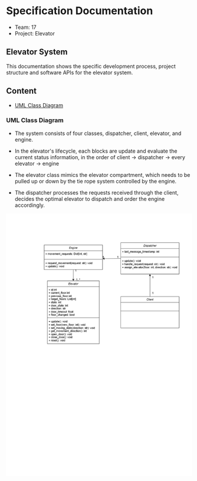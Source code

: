 # Specification Documentation

- Team: 17
- Project: Elevator

## Elevator System 

This documentation shows the specific development process, project structure and software APIs for the elevator system.

## Content

- [UML Class Diagram](#uml-class-diagram)


### UML Class Diagram

- The system consists of four classes, dispatcher, client, elevator, and engine.
- In the elevator's lifecycle, each blocks are update and evaluate the current status information, in the order of client -> dispatcher -> every
elevator -> engine
- The elevator class mimics the elevator compartment, which needs to be pulled up or down by the tie rope system controlled by the engine.

- The dispatcher processes the requests received through the client, decides the optimal elevator to dispatch and order the engine accordingly.

![UCD](./imgs/class_plot/class.drawio.png)